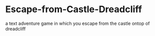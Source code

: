 # Escape-from-Castle-Dreadcliff
a text adventure game in which you escape from the castle ontop of dreadcliff 
